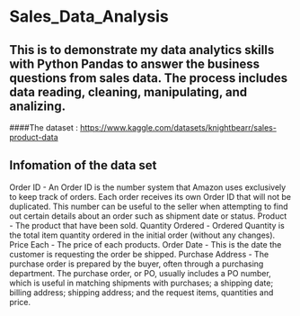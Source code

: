 # Sales_Data_Analysis

## This is to demonstrate my data analytics skills with Python Pandas to answer the business questions from sales data. The process includes data reading, cleaning, manipulating, and analizing.

####The dataset : https://www.kaggle.com/datasets/knightbearr/sales-product-data

## Infomation of the data set
Order ID - An Order ID is the number system that Amazon uses exclusively to keep track of orders. Each order receives its own Order ID that will not be duplicated. This number can be useful to the seller when attempting to find out certain details about an order such as shipment date or status.
Product - The product that have been sold.
Quantity Ordered - Ordered Quantity is the total item quantity ordered in the initial order (without any changes).
Price Each - The price of each products.
Order Date - This is the date the customer is requesting the order be shipped.
Purchase Address - The purchase order is prepared by the buyer, often through a purchasing department. The purchase order, or PO, usually includes a PO number, which is useful in matching shipments with purchases; a shipping date; billing address; shipping address; and the request items, quantities and price.
